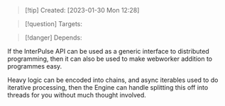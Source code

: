 
>[!tip] Created: [2023-01-30 Mon 12:28]

>[!question] Targets: 

>[!danger] Depends: 

If the InterPulse API can be used as a generic interface to distributed programming, then it can also be used to make webworker addition to programmes easy.

Heavy logic can be encoded into chains, and async iterables used to do iterative processing, then the Engine can handle splitting this off into threads for you without much thought involved.